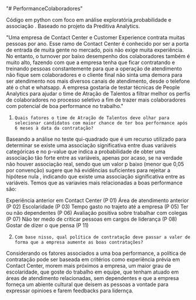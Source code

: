 "# PerformanceColaboradores" 

Código em python com foco em análise exploratória,probabilidade e associação . Baseado no projeto da Preditiva Analytics.

"Uma empresa de Contact Center e Customer Experience contrata muitas pessoas por ano. Esse ramo de Contact Center é conhecido por ser a porta de entrada de muita gente no mercado, pois não exige muita experiência.
No entanto, o turnover por baixo desempenho dos colaboradores também é muito alto, fazendo com que a empresa tenha que ficar contratando e treinando pessoas constantemente para que a operação de atendimento não fique sem colaboradores e o cliente final não sinta uma demora para ser atendimento nos mais diversos canais de atendimento, desde o telefone até o chat e whatsapp.
A empresa gostaria de testar técnicas de People Analytics para ajudar o time de Atração de Talentos a filtrar melhor os perfis de colaboradores no processo seletivo a fim de trazer mais colaboradores com potencial de boa performance no trabalho."

1.     Quais fatores o time de Atração de Talentos deve olhar para selecionar candidatos com maior chance de ter boa performance após 6 meses à data da contratação?
Baseando a análise no teste qui-quadrado que é um recurso utilizado para determinar se existe uma associação significativa entre duas variáveis categóricas e no p-value que indica a probabilidade de obter uma associação tão forte entre as variáveis, apenas por acaso, se na verdade não houver associação real, sendo que um valor p baixo (menor que 0,05 por convenção) sugere que há evidências suficientes para rejeitar a hipótese nula , indicando que existe uma associação significativa entre as variáveis. Temos que as variavies mais relacionadas a boas performance são:

Experiência anterior em Contact Center (P 01)
Área de atendimento anterior (P 02)
Escolaridade (P 03)
Tempo gasto no trajeto até a empresa (P 05)
Ter ou não dependentes (P 06)
Avaliação positiva sobre trabalhar com colegas (P 07)
Não ter medo de criticar pessoas em cargos de liderança (P 08)
Gostar de dizer o que pensa (P 11) 

2.     Com base nisso, qual política de contratação deve passar a valer de forma que a empresa aumente as boas contratações?

Considerando os fatores associados a uma boa performance, a política de contratação pode ser baseada em critérios como experiência prévia em Contact Center, morem mais próximos a empresa, um maior grau de escolaridade, que goste do trabalho em equipe, que tenham atuado em áreas de atendimento relacionadas, sem dependentes e que a empresa forneça um abiente cultural que deisem as pessoas a vontade para expressar opinioes e farem feedbacks para lidernça.
